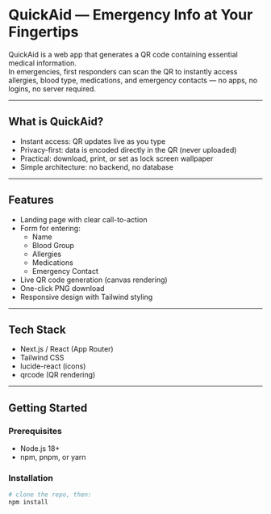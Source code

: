 # QuickAid — Emergency Info at Your Fingertips

QuickAid is a web app that generates a QR code containing essential medical information.  
In emergencies, first responders can scan the QR to instantly access allergies, blood type, medications, and emergency contacts — no apps, no logins, no server required.

---

## What is QuickAid?

- Instant access: QR updates live as you type  
- Privacy-first: data is encoded directly in the QR (never uploaded)  
- Practical: download, print, or set as lock screen wallpaper  
- Simple architecture: no backend, no database  

---

## Features

- Landing page with clear call-to-action
- Form for entering:
  - Name
  - Blood Group
  - Allergies
  - Medications
  - Emergency Contact
- Live QR code generation (canvas rendering)
- One-click PNG download
- Responsive design with Tailwind styling

---

## Tech Stack

- Next.js / React (App Router)
- Tailwind CSS
- lucide-react (icons)
- qrcode (QR rendering)

---

## Getting Started

### Prerequisites
- Node.js 18+
- npm, pnpm, or yarn

### Installation

```bash
# clone the repo, then:
npm install
